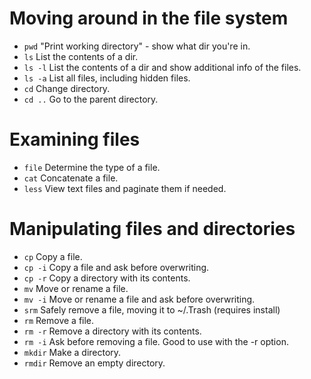 # Moving around in the file system

* `pwd`	"Print working directory" - show what dir you're in.
* `ls`	List the contents of a dir.
* `ls -l`	List the contents of a dir and show additional info of the files.
* `ls -a`	List all files, including hidden files.
* `cd`	Change directory.
* `cd ..`	Go to the parent directory.


# Examining files

* `file`	Determine the type of a file.
* `cat`	Concatenate a file.
* `less`	View text files and paginate them if needed.


# Manipulating files and directories

* `cp`	Copy a file.
* `cp -i`	Copy a file and ask before overwriting.
* `cp -r`	Copy a directory with its contents.
* `mv`	Move or rename a file.
* `mv -i`	Move or rename a file and ask before overwriting.
* `srm` Safely remove a file, moving it to ~/.Trash (requires install)
* `rm`	Remove a file.
* `rm -r`	Remove a directory with its contents.
* `rm -i`	Ask before removing a file. Good to use with the -r option.
* `mkdir`	Make a directory.
* `rmdir`	Remove an empty directory.

